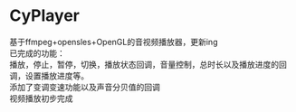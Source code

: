 # CyPlayer
基于ffmpeg+opensles+OpenGL的音视频播放器，更新ing  
已完成的功能：  
播放，停止，暂停，切换，播放状态回调，音量控制，总时长以及播放进度的回调，设置播放进度等。  
添加了变调变速功能以及声音分贝值的回调  
视频播放初步完成

